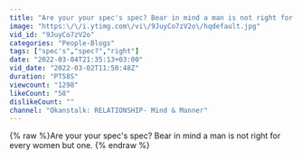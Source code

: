 ```yaml
---
title: "Are your your spec's spec? Bear in mind a man is not right for every women but one."
image: "https:\/\/i.ytimg.com\/vi\/9JuyCo7zV2o\/hqdefault.jpg"
vid_id: "9JuyCo7zV2o"
categories: "People-Blogs"
tags: ["spec's","spec?","right"]
date: "2022-03-04T21:35:13+03:00"
vid_date: "2022-03-02T11:50:48Z"
duration: "PT58S"
viewcount: "1298"
likeCount: "58"
dislikeCount: ""
channel: "Okanstalk: RELATIONSHIP- Mind & Manner"
---
```

{% raw %}Are your your spec's spec? Bear in mind a man is not right for every women but one. {% endraw %}
